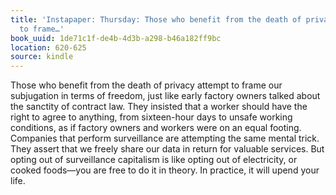 ```yaml
---
title: 'Instapaper: Thursday: Those who benefit from the death of privacy attempt
  to frame…'
book_uuid: 1de71c1f-de4b-4d3b-a298-b46a182ff9bc
location: 620-625
source: kindle
---
```


Those who benefit from the death of privacy attempt to frame our subjugation in terms of freedom, just like early factory owners talked about the sanctity of contract law. They insisted that a worker should have the right to agree to anything, from sixteen-hour days to unsafe working conditions, as if factory owners and workers were on an equal footing. Companies that perform surveillance are attempting the same mental trick. They assert that we freely share our data in return for valuable services. But opting out of surveillance capitalism is like opting out of electricity, or cooked foods—you are free to do it in theory. In practice, it will upend your life.